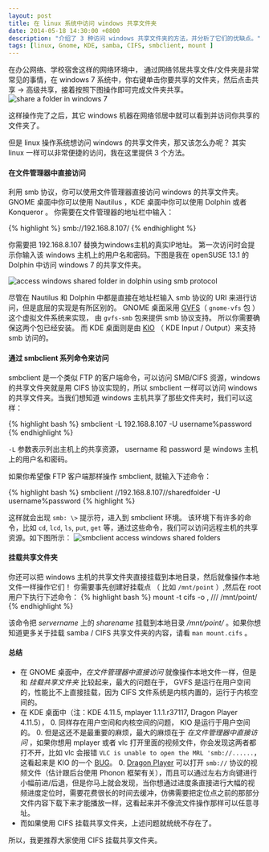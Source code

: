 ```yaml
---
layout: post
title: 在 linux 系统中访问 windows 共享文件夹
date: 2014-05-18 14:30:00 +0800
description: "介绍了 3 种访问 windows 共享文件夹的方法，并分析了它们的优缺点。"
tags: [linux, Gnome, KDE, samba, CIFS, smbclient, mount ]
---
```



在办公网络、学校宿舍这样的网络环境中， 通过网络邻居共享文件/文件夹是非常常见的事情，在 windows 7 系统中，你右键单击你要共享的文件夹，然后点击共享 -> 高级共享，接着按照下图操作即可完成文件夹共享。
![share a folder in windows 7](http://suselinks-us.qiniudn.com/how-to-share-a-folder-in-windows-7.png)

这样操作完了之后，其它 windows 机器在网络邻居中就可以看到并访问你共享的文件夹了。

但是 linux 操作系统想访问 windows 的共享文件夹，那又该怎么办呢？ 其实 linux 一样可以非常便捷的访问，我在这里提供 3 个方法。

#### 在文件管理器中直接访问

利用 smb 协议，你可以使用文件管理器直接访问 windows 的共享文件夹。GNOME 桌面中你可以使用 Nautilus ，KDE 桌面中你可以使用 Dolphin 或者 Konqueror 。  你需要在文件管理器的地址栏中输入：

{% highlight %}
smb://192.168.8.107/
{% endhighlight %}

你需要把 192.168.8.107 替换为windows主机的真实IP地址。 第一次访问时会提示你输入该 windows 主机上的用户名和密码。下图是我在 openSUSE 13.1 的 Dolphin 中访问 windows 7 的共享文件夹。

![access windows shared folder in dolphin using smb protocol](http://suselinks-us.qiniudn.com/access-windows-shared-folder-in-dolphin-using-smb-protocol.png)

尽管在 Nautilus 和 Dolphin 中都是直接在地址栏输入 smb 协议的 URI 来进行访问，但是底层的实现是有所区别的。 GNOME 桌面采用 [GVFS](http://en.wikipedia.org/wiki/GVFS)（ `gnome-vfs` 包 ） 这个虚拟文件系统来实现， 由 `gvfs-smb` 包来提供 smb 协议支持。 所以你需要确保这两个包已经安装。 而 KDE 桌面则是由 [KIO](http://en.wikipedia.org/wiki/KIO) （ KDE Input / Output）来支持 smb 访问的。


#### 通过 smbclient 系列命令来访问

smbclient 是一个类似 FTP 的客户端命令，可以访问 SMB/CIFS 资源，windows 的共享文件夹就是用 CIFS 协议实现的，所以 smbclient 一样可以访问 windows 的共享文件夹。当我们想知道 windows 主机共享了那些文件夹时，我们可以这样：

{% highlight bash %}
smbclient -L 192.168.8.107 -U username%password
{% endhighlight %}

`-L` 参数表示列出主机上的共享资源， username 和 password 是 windows 主机上的用户名和密码。

如果你希望像 FTP 客户端那样操作 smbclient, 就输入下述命令：

{% highlight bash %}
smbclient //192.168.8.107//sharedfolder -U username%password
{% highlight %}

这样就会出现 `smb: \>` 提示符，进入到 smbclient 环境。 该环境下有许多的命令，比如 `cd`, `lcd`, `ls`, `put`, `get` 等，通过这些命令，我们可以访问远程主机的共享资源。如下图所示：
![smbclient access windows shared folders](http://suselinks-us.qiniudn.com/smbclient-access-windows-shared-folders.png)

#### 挂载共享文件夹

你还可以把 windows 主机的共享文件夹直接挂载到本地目录，然后就像操作本地文件一样操作它们！ 你需要事先创建好挂载点 （ 比如 `/mnt/point` ）,然后在 root 用户下执行下述命令：
{% highlight bash %}
mount -t cifs -o <username>,<password> //<servername>/<sharename> /mnt/point/
{% endhighlight %}

该命令把 *servername* 上的 *sharename* 挂载到本地目录 */mnt/point/* 。如果你想知道更多关于挂载 samba / CIFS 共享文件夹的内容，请看 `man mount.cifs` 。

#### 总结

- 在 GNOME 桌面中，*在文件管理器中直接访问* 就像操作本地文件一样，但是和 *挂载共享文件夹* 比较起来，最大的问题在于， GVFS 是运行在用户空间的，性能比不上直接挂载，因为 CIFS 文件系统是内核内置的，运行于内核空间的。
- 在 KDE 桌面中（注：KDE 4.11.5, mplayer 1.1.1.r37117, Dragon Player 4.11.5），
  0. 同样存在用户空间和内核空间的问题， KIO 是运行于用户空间的。
  0. 但是这还不是最重要的麻烦，最大的麻烦在于 *在文件管理器中直接访问* ，如果你想用 mplayer 或者 vlc 打开里面的视频文件，你会发现这两者都打不开，比如 vlc 会报错 `VLC is unable to open the MRL 'smb://......`，这看起来是 KIO 的一个 [BUG](https://bugs.kde.org/show_bug.cgi?id=253547)。
  0. [Dragon Player](http://www.kde.org/applications/multimedia/dragonplayer/) 可以打开 `smb://` 协议的视频文件（估计跟后台使用 Phonon 框架有关），而且可以通过左右方向键进行小幅前进/后退，但是你马上就会发现，当你想通过进度条直接进行大幅的视频进度定位时，需要花费很长的时间去缓冲，仿佛需要把定位点之前的那部分文件内容下载下来才能播放一样，这看起来并不像流文件操作那样可以任意寻址。
- 而如果使用 CIFS 挂载共享文件夹，上述问题就统统不存在了。

所以，我更推荐大家使用 CIFS 挂载共享文件夹。
